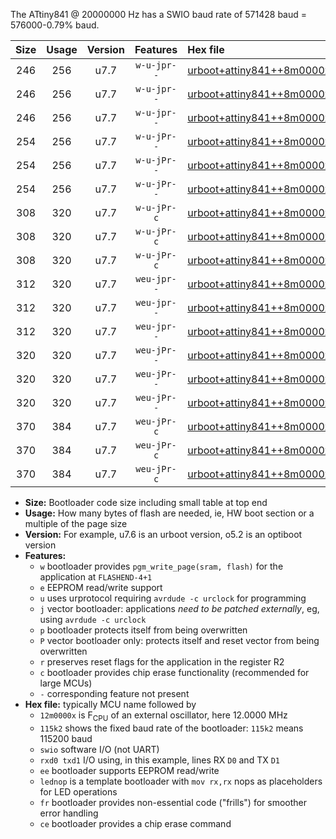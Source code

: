The ATtiny841 @ 20000000 Hz has a SWIO baud rate of 571428 baud = 576000-0.79% baud.

|Size|Usage|Version|Features|Hex file|
|:-:|:-:|:-:|:-:|:--|
|246|256|u7.7|`w-u-jpr--`|[urboot+attiny841++8m0000x++230k4_swio_rxa2_txa1_lednop.hex](https://raw.githubusercontent.com/stefanrueger/urboot.hex/main/mcus/attiny841/external_oscillator/fcpu++8m0000_Hz/br++230k4_bps/urboot+attiny841++8m0000x++230k4_swio_rxa2_txa1_lednop.hex)|
|246|256|u7.7|`w-u-jpr--`|[urboot+attiny841++8m0000x++230k4_swio_rxa4_txa5_lednop.hex](https://raw.githubusercontent.com/stefanrueger/urboot.hex/main/mcus/attiny841/external_oscillator/fcpu++8m0000_Hz/br++230k4_bps/urboot+attiny841++8m0000x++230k4_swio_rxa4_txa5_lednop.hex)|
|246|256|u7.7|`w-u-jpr--`|[urboot+attiny841++8m0000x++230k4_swio_rxb2_txa7_lednop.hex](https://raw.githubusercontent.com/stefanrueger/urboot.hex/main/mcus/attiny841/external_oscillator/fcpu++8m0000_Hz/br++230k4_bps/urboot+attiny841++8m0000x++230k4_swio_rxb2_txa7_lednop.hex)|
|254|256|u7.7|`w-u-jPr--`|[urboot+attiny841++8m0000x++230k4_swio_rxa2_txa1.hex](https://raw.githubusercontent.com/stefanrueger/urboot.hex/main/mcus/attiny841/external_oscillator/fcpu++8m0000_Hz/br++230k4_bps/urboot+attiny841++8m0000x++230k4_swio_rxa2_txa1.hex)|
|254|256|u7.7|`w-u-jPr--`|[urboot+attiny841++8m0000x++230k4_swio_rxa4_txa5.hex](https://raw.githubusercontent.com/stefanrueger/urboot.hex/main/mcus/attiny841/external_oscillator/fcpu++8m0000_Hz/br++230k4_bps/urboot+attiny841++8m0000x++230k4_swio_rxa4_txa5.hex)|
|254|256|u7.7|`w-u-jPr--`|[urboot+attiny841++8m0000x++230k4_swio_rxb2_txa7.hex](https://raw.githubusercontent.com/stefanrueger/urboot.hex/main/mcus/attiny841/external_oscillator/fcpu++8m0000_Hz/br++230k4_bps/urboot+attiny841++8m0000x++230k4_swio_rxb2_txa7.hex)|
|308|320|u7.7|`w-u-jPr-c`|[urboot+attiny841++8m0000x++230k4_swio_rxa2_txa1_lednop_fr_ce.hex](https://raw.githubusercontent.com/stefanrueger/urboot.hex/main/mcus/attiny841/external_oscillator/fcpu++8m0000_Hz/br++230k4_bps/urboot+attiny841++8m0000x++230k4_swio_rxa2_txa1_lednop_fr_ce.hex)|
|308|320|u7.7|`w-u-jPr-c`|[urboot+attiny841++8m0000x++230k4_swio_rxa4_txa5_lednop_fr_ce.hex](https://raw.githubusercontent.com/stefanrueger/urboot.hex/main/mcus/attiny841/external_oscillator/fcpu++8m0000_Hz/br++230k4_bps/urboot+attiny841++8m0000x++230k4_swio_rxa4_txa5_lednop_fr_ce.hex)|
|308|320|u7.7|`w-u-jPr-c`|[urboot+attiny841++8m0000x++230k4_swio_rxb2_txa7_lednop_fr_ce.hex](https://raw.githubusercontent.com/stefanrueger/urboot.hex/main/mcus/attiny841/external_oscillator/fcpu++8m0000_Hz/br++230k4_bps/urboot+attiny841++8m0000x++230k4_swio_rxb2_txa7_lednop_fr_ce.hex)|
|312|320|u7.7|`weu-jpr--`|[urboot+attiny841++8m0000x++230k4_swio_rxa2_txa1_ee_lednop.hex](https://raw.githubusercontent.com/stefanrueger/urboot.hex/main/mcus/attiny841/external_oscillator/fcpu++8m0000_Hz/br++230k4_bps/urboot+attiny841++8m0000x++230k4_swio_rxa2_txa1_ee_lednop.hex)|
|312|320|u7.7|`weu-jpr--`|[urboot+attiny841++8m0000x++230k4_swio_rxa4_txa5_ee_lednop.hex](https://raw.githubusercontent.com/stefanrueger/urboot.hex/main/mcus/attiny841/external_oscillator/fcpu++8m0000_Hz/br++230k4_bps/urboot+attiny841++8m0000x++230k4_swio_rxa4_txa5_ee_lednop.hex)|
|312|320|u7.7|`weu-jpr--`|[urboot+attiny841++8m0000x++230k4_swio_rxb2_txa7_ee_lednop.hex](https://raw.githubusercontent.com/stefanrueger/urboot.hex/main/mcus/attiny841/external_oscillator/fcpu++8m0000_Hz/br++230k4_bps/urboot+attiny841++8m0000x++230k4_swio_rxb2_txa7_ee_lednop.hex)|
|320|320|u7.7|`weu-jPr--`|[urboot+attiny841++8m0000x++230k4_swio_rxa2_txa1_ee.hex](https://raw.githubusercontent.com/stefanrueger/urboot.hex/main/mcus/attiny841/external_oscillator/fcpu++8m0000_Hz/br++230k4_bps/urboot+attiny841++8m0000x++230k4_swio_rxa2_txa1_ee.hex)|
|320|320|u7.7|`weu-jPr--`|[urboot+attiny841++8m0000x++230k4_swio_rxa4_txa5_ee.hex](https://raw.githubusercontent.com/stefanrueger/urboot.hex/main/mcus/attiny841/external_oscillator/fcpu++8m0000_Hz/br++230k4_bps/urboot+attiny841++8m0000x++230k4_swio_rxa4_txa5_ee.hex)|
|320|320|u7.7|`weu-jPr--`|[urboot+attiny841++8m0000x++230k4_swio_rxb2_txa7_ee.hex](https://raw.githubusercontent.com/stefanrueger/urboot.hex/main/mcus/attiny841/external_oscillator/fcpu++8m0000_Hz/br++230k4_bps/urboot+attiny841++8m0000x++230k4_swio_rxb2_txa7_ee.hex)|
|370|384|u7.7|`weu-jPr-c`|[urboot+attiny841++8m0000x++230k4_swio_rxa2_txa1_ee_lednop_fr_ce.hex](https://raw.githubusercontent.com/stefanrueger/urboot.hex/main/mcus/attiny841/external_oscillator/fcpu++8m0000_Hz/br++230k4_bps/urboot+attiny841++8m0000x++230k4_swio_rxa2_txa1_ee_lednop_fr_ce.hex)|
|370|384|u7.7|`weu-jPr-c`|[urboot+attiny841++8m0000x++230k4_swio_rxa4_txa5_ee_lednop_fr_ce.hex](https://raw.githubusercontent.com/stefanrueger/urboot.hex/main/mcus/attiny841/external_oscillator/fcpu++8m0000_Hz/br++230k4_bps/urboot+attiny841++8m0000x++230k4_swio_rxa4_txa5_ee_lednop_fr_ce.hex)|
|370|384|u7.7|`weu-jPr-c`|[urboot+attiny841++8m0000x++230k4_swio_rxb2_txa7_ee_lednop_fr_ce.hex](https://raw.githubusercontent.com/stefanrueger/urboot.hex/main/mcus/attiny841/external_oscillator/fcpu++8m0000_Hz/br++230k4_bps/urboot+attiny841++8m0000x++230k4_swio_rxb2_txa7_ee_lednop_fr_ce.hex)|

- **Size:** Bootloader code size including small table at top end
- **Usage:** How many bytes of flash are needed, ie, HW boot section or a multiple of the page size
- **Version:** For example, u7.6 is an urboot version, o5.2 is an optiboot version
- **Features:**
  + `w` bootloader provides `pgm_write_page(sram, flash)` for the application at `FLASHEND-4+1`
  + `e` EEPROM read/write support
  + `u` uses urprotocol requiring `avrdude -c urclock` for programming
  + `j` vector bootloader: applications *need to be patched externally*, eg, using `avrdude -c urclock`
  + `p` bootloader protects itself from being overwritten
  + `P` vector bootloader only: protects itself and reset vector from being overwritten
  + `r` preserves reset flags for the application in the register R2
  + `c` bootloader provides chip erase functionality (recommended for large MCUs)
  + `-` corresponding feature not present
- **Hex file:** typically MCU name followed by
  + `12m0000x` is F<sub>CPU</sub> of an external oscillator, here 12.0000 MHz
  + `115k2` shows the fixed baud rate of the bootloader: `115k2` means 115200 baud
  + `swio` software I/O (not UART)
  + `rxd0 txd1` I/O using, in this example, lines RX `D0` and TX `D1`
  + `ee` bootloader supports EEPROM read/write
  + `lednop` is a template bootloader with `mov rx,rx` nops as placeholders for LED operations
  + `fr` bootloader provides non-essential code ("frills") for smoother error handling
  + `ce` bootloader provides a chip erase command
